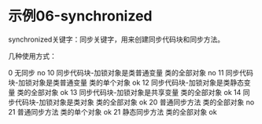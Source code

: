 # 示例06-synchronized

synchronized关键字：同步关键字，用来创建同步代码块和同步方法。

几种使用方式：

0 无同步        no
10 同步代码块-加锁对象是类普通变量      类的全部对象 no
11 同步代码块-加锁对象是类普通变量      类的单个对象 ok
12 同步代码块-加锁对象是类静态变量      类的全部对象 ok
13 同步代码块-加锁对象是共享变量        类的全部对象 ok
14 同步代码块-加锁对象是类对象          类的全部对象 ok
20 普通同步方法     类的全部对象 no
21 普通同步方法     类的单个对象 ok
21 静态同步方法     类的全部对象 ok



